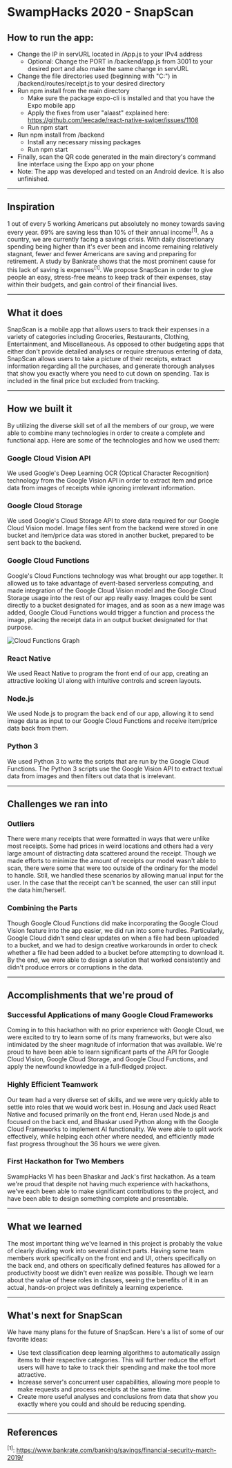 # SwampHacks 2020 - SnapScan

## How to run the app:
* Change the IP in servURL located in /App.js to your IPv4 address
  * Optional: Change the PORT in /backend/app.js from 3001 to your desired port and also make the same change in servURL 
* Change the file directories used (beginning with "C:") in /backend/routes/receipt.js to your desired directory 
* Run npm install from the main directory
  * Make sure the package expo-cli is installed and that you have the Expo mobile app
  * Apply the fixes from user "alaast" explained here: https://github.com/leecade/react-native-swiper/issues/1108
  * Run npm start
* Run npm install from /backend
  * Install any necessary missing packages
  * Run npm start
* Finally, scan the QR code generated in the main directory's command line interface using the Expo app on your phone
* Note: The app was developed and tested on an Android device. It is also unfinished.

----------------------------------------------------------

## Inspiration
1 out of every 5 working Americans put absolutely no money towards saving every year. 69% are saving less than 10% of their annual income<sup>[1]</sup>. As a country, we are currently facing a savings crisis. With daily discretionary spending being higher than it's ever been and income remaining relatively stagnant, fewer and fewer Americans are saving and preparing for retirement. A study by Bankrate shows that the most prominent cause for this lack of saving is expenses<sup>[1]</sup>. We propose SnapScan in order to give people an easy, stress-free means to keep track of their expenses, stay within their budgets, and gain control of their financial lives.

----------------------------------------------------------

## What it does
SnapScan is a mobile app that allows users to track their expenses in a variety of categories including Groceries, Restaurants, Clothing, Entertainment, and Miscellaneous. As opposed to other budgeting apps that either don't provide detailed analyses or require strenuous entering of data, SnapScan allows users to take a picture of their receipts, extract information regarding all the purchases, and generate thorough analyses that show you exactly where you need to cut down on spending. Tax is included in the final price but excluded from tracking. 

----------------------------------------------------------

## How we built it
By utilizing the diverse skill set of all the members of our group, we were able to combine many technologies in order to create a complete and functional app. Here are some of the technologies and how we used them:

### Google Cloud Vision API
We used Google's Deep Learning OCR (Optical Character Recognition) technology from the Google Vision API in order to extract item and price data from images of receipts while ignoring irrelevant information.

### Google Cloud Storage
We used Google's Cloud Storage API to store data required for our Google Cloud Vision model. Image files sent from the backend were stored in one bucket and item/price data was stored in another bucket, prepared to be sent back to the backend.

### Google Cloud Functions
Google's Cloud Functions technology was what brought our app together. It allowed us to take advantage of event-based serverless computing, and made integration of the Google Cloud Vision model and the Google Cloud Storage usage into the rest of our app really easy. Images could be sent directly to a bucket designated for images, and as soon as a new image was added, Google Cloud Functions would trigger a function and process the image, placing the receipt data in an output bucket designated for that purpose.

![Cloud Functions Graph](https://i.imgur.com/YOjNYGF.png)

### React Native
We used React Native to program the front end of our app, creating an attractive looking UI along with intuitive controls and screen layouts.

### Node.js
We used Node.js to program the back end of our app, allowing it to send image data as input to our Google Cloud Functions and receive item/price data back from them.

### Python 3
We used Python 3 to write the scripts that are run by the Google Cloud Functions. The Python 3 scripts use the Google Vision API to extract textual data from images and then filters out data that is irrelevant.

<!--### (How the server works)-->

----------------------------------------------------------

## Challenges we ran into
### Outliers
There were many receipts that were formatted in ways that were unlike most receipts. Some had prices in weird locations and others had a very large amount of distracting data scattered around the receipt. Though we made efforts to minimize the amount of receipts our model wasn't able to scan, there were some that were too outside of the ordinary for the model to handle. Still, we handled these scenarios by allowing manual input for the user. In the case that the receipt can't be scanned, the user can still input the data him/herself.

### Combining the Parts
Though Google Cloud Functions did make incorporating the Google Cloud Vision feature into the app easier, we did run into some hurdles. Particularly, Google Cloud didn't send clear updates on when a file had been uploaded to a bucket, and we had to design creative workarounds in order to check whether a file had been added to a bucket before attempting to download it. By the end, we were able to design a solution that worked consistently and didn't produce errors or corruptions in the data.

----------------------------------------------------------

## Accomplishments that we're proud of
### Successful Applications of many Google Cloud Frameworks
Coming in to this hackathon with no prior experience with Google Cloud, we were excited to try to learn some of its many frameworks, but were also intimidated by the sheer magnitude of information that was available. We're proud to have been able to learn significant parts of the API for Google Cloud Vision, Google Cloud Storage, and Google Cloud Functions, and apply the newfound knowledge in a full-fledged project.

### Highly Efficient Teamwork
Our team had a very diverse set of skills, and we were very quickly able to settle into roles that we would work best in. Hosung and Jack used React Native and focused primarily on the front end, Heran used Node.js and focused on the back end, and Bhaskar used Python along with the Google Cloud Frameworks to implement AI functionality. We were able to split work effectively, while helping each other where needed, and efficiently made fast progress throughout the 36 hours we were given.

### First Hackathon for Two Members
SwampHacks VI has been Bhaskar and Jack's first hackathon. As a team we're proud that despite not having much experience with hackathons, we've each been able to make significant contributions to the project, and have been able to design something complete and presentable.

----------------------------------------------------------

## What we learned
The most important thing we've learned in this project is probably the value of clearly dividing work into several distinct parts. Having some team members work specifically on the front end and UI, others specifically on the back end, and others on specifically defined features has allowed for a productivity boost we didn't even realize was possible. Though we learn about the value of these roles in classes, seeing the benefits of it in an actual, hands-on project was definitely a learning experience.

----------------------------------------------------------


## What's next for SnapScan
We have many plans for the future of SnapScan. Here's a list of some of our favorite ideas:

* Use text classification deep learning algorithms to automatically assign items to their respective categories. This will further reduce the effort users will have to take to track their spending and make the tool more attractive.
* Increase server's concurrent user capabilities, allowing more people to make requests and process receipts at the same time.
* Create more useful analyses and conclusions from data that show you exactly where you could and should be reducing spending.

----------------------------------------------------------

## References
<sup>[1]</sup>: https://www.bankrate.com/banking/savings/financial-security-march-2019/
